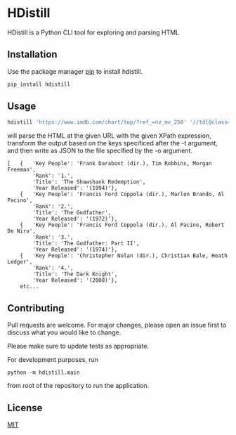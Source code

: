# HDistill

HDistill is a Python CLI tool for exploring and parsing HTML

## Installation

Use the package manager [pip](https://pip.pypa.io/en/stable/) to install hdistill.

```bash
pip install hdistill
```

## Usage

```python
hdistill 'https://www.imdb.com/chart/top/?ref_=nv_mv_250' '//td[@class=\"titleColumn\"]/text() | //td[@class=\"titleColumn\"]//a/text() | //td[@class=\"titleColumn\"]//a/@title | //td[@class=\"titleColumn\"]//span[@class=\"secondaryInfo\"]/text()' -t 'Rank,Key People,Title,Year Released' -o 'output'
```

will parse the HTML at the given URL with the given XPath expression, transform the output based on the keys specificed after the -t argument, and then write as JSON to the file specified by the -o argument.

```
[   {   'Key People': 'Frank Darabont (dir.), Tim Robbins, Morgan Freeman',
        'Rank': '1.',
        'Title': 'The Shawshank Redemption',
        'Year Released': '(1994)'},
    {   'Key People': 'Francis Ford Coppola (dir.), Marlon Brando, Al Pacino',
        'Rank': '2.',
        'Title': 'The Godfather',
        'Year Released': '(1972)'},
    {   'Key People': 'Francis Ford Coppola (dir.), Al Pacino, Robert De Niro',
        'Rank': '3.',
        'Title': 'The Godfather: Part II',
        'Year Released': '(1974)'},
    {   'Key People': 'Christopher Nolan (dir.), Christian Bale, Heath Ledger',
        'Rank': '4.',
        'Title': 'The Dark Knight',
        'Year Released': '(2008)'},
    etc...
```

## Contributing
Pull requests are welcome. For major changes, please open an issue first to discuss what you would like to change.

Please make sure to update tests as appropriate.

For development purposes, run
```
python -m hdistill.main
```
from root of the repository to run the application.

## License
[MIT](https://choosealicense.com/licenses/mit/)
